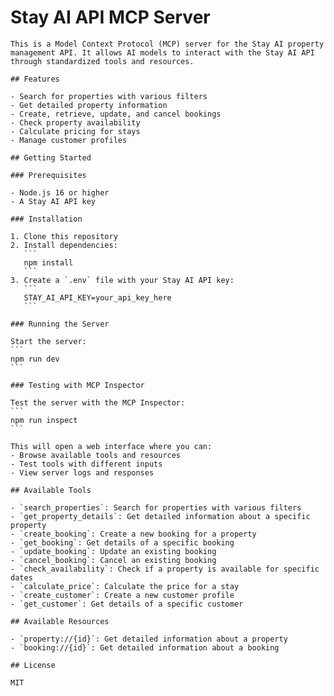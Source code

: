 # Stay AI API MCP Server

    This is a Model Context Protocol (MCP) server for the Stay AI property management API. It allows AI models to interact with the Stay AI API through standardized tools and resources.

    ## Features

    - Search for properties with various filters
    - Get detailed property information
    - Create, retrieve, update, and cancel bookings
    - Check property availability
    - Calculate pricing for stays
    - Manage customer profiles

    ## Getting Started

    ### Prerequisites

    - Node.js 16 or higher
    - A Stay AI API key

    ### Installation

    1. Clone this repository
    2. Install dependencies:
       ```
       npm install
       ```
    3. Create a `.env` file with your Stay AI API key:
       ```
       STAY_AI_API_KEY=your_api_key_here
       ```

    ### Running the Server

    Start the server:
    ```
    npm run dev
    ```

    ### Testing with MCP Inspector

    Test the server with the MCP Inspector:
    ```
    npm run inspect
    ```

    This will open a web interface where you can:
    - Browse available tools and resources
    - Test tools with different inputs
    - View server logs and responses

    ## Available Tools

    - `search_properties`: Search for properties with various filters
    - `get_property_details`: Get detailed information about a specific property
    - `create_booking`: Create a new booking for a property
    - `get_booking`: Get details of a specific booking
    - `update_booking`: Update an existing booking
    - `cancel_booking`: Cancel an existing booking
    - `check_availability`: Check if a property is available for specific dates
    - `calculate_price`: Calculate the price for a stay
    - `create_customer`: Create a new customer profile
    - `get_customer`: Get details of a specific customer

    ## Available Resources

    - `property://{id}`: Get detailed information about a property
    - `booking://{id}`: Get detailed information about a booking

    ## License

    MIT
